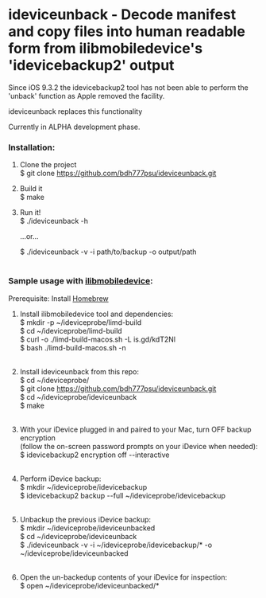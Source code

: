 # ideviceunback - Decode manifest and copy files into human readable form from ilibmobiledevice's 'idevicebackup2' output

Since iOS 9.3.2 the idevicebackup2 tool has not been able to perform the 'unback' function as Apple removed the facility.

ideviceunback replaces this functionality

Currently in ALPHA development phase.



### Installation:

1. Clone the project<br>
   $ git clone https://github.com/bdh777psu/ideviceunback.git

3. Build it<br>
   $ make

5. Run it!<br>
   $ ./ideviceunback -h<br>
   
   	...or...<br>
   
   $ ./ideviceunback -v -i path/to/backup -o output/path<br><br>



### Sample usage with [ilibmobiledevice](https://libimobiledevice.org/):

Prerequisite: Install [Homebrew](https://brew.sh/)<br>


1. Install ilibmobiledevice tool and dependencies:<br>
   $ mkdir -p ~/ideviceprobe/limd-build<br>
   $ cd ~/ideviceprobe/limd-build<br>
   $ curl -o ./limd-build-macos.sh -L is.gd/kdT2Nl<br>
   $ bash ./limd-build-macos.sh -n<br><br>

3. Install ideviceunback from this repo:<br>
   	$ cd ~/ideviceprobe/<br>
	$ git clone https://github.com/bdh777psu/ideviceunback.git<br>
	$ cd ~/ideviceprobe/ideviceunback<br>
	$ make<br><br>

4. With your iDevice plugged in and paired to your Mac, turn OFF backup encryption<br>
   (follow the on-screen password prompts on your iDevice when needed):<br>
   	$ idevicebackup2 encryption off --interactive<br><br>

5. Perform iDevice backup:<br>
   	$ mkdir ~/ideviceprobe/idevicebackup<br>
	$ idevicebackup2 backup --full ~/ideviceprobe/idevicebackup<br><br>

6. Unbackup the previous iDevice backup:<br>
	$ mkdir ~/ideviceprobe/ideviceunbacked<br>
	$ cd ~/ideviceprobe/ideviceunback<br>
	$ ./ideviceunback -v -i ~/ideviceprobe/idevicebackup/* -o ~/ideviceprobe/ideviceunbacked<br><br>

7. Open the un-backedup contents of your iDevice for inspection:<br>
   	$ open ~/ideviceprobe/ideviceunbacked/*<br>


